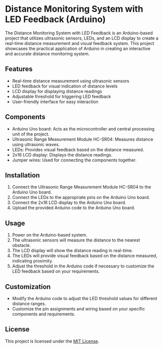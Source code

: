 # Distance Monitoring System with LED Feedback (Arduino)

The Distance Monitoring System with LED Feedback is an Arduino-based project that utilizes ultrasonic sensors, LEDs, and an LCD display to create a real-time distance measurement and visual feedback system. This project showcases the practical application of Arduino in creating an interactive and accurate distance monitoring system.

## Features

- Real-time distance measurement using ultrasonic sensors
- LED feedback for visual indication of distance levels
- LCD display for displaying distance readings
- Adjustable threshold for triggering LED feedback
- User-friendly interface for easy interaction

## Components

- Arduino Uno board: Acts as the microcontroller and central processing unit of the project.
- Ultrasonic Range Measurement Module HC-SR04: Measures distance using ultrasonic waves.
- LEDs: Provides visual feedback based on the distance measured.
- 2x16 LCD display: Displays the distance readings.
- Jumper wires: Used for connecting the components together.

## Installation

1. Connect the Ultrasonic Range Measurement Module HC-SR04 to the Arduino Uno board.
2. Connect the LEDs to the appropriate pins on the Arduino Uno board.
3. Connect the 2x16 LCD display to the Arduino Uno board.
4. Upload the provided Arduino code to the Arduino Uno board.

## Usage

1. Power on the Arduino-based system.
2. The ultrasonic sensors will measure the distance to the nearest obstacle.
3. The LCD display will show the distance reading in real-time.
4. The LEDs will provide visual feedback based on the distance measured, indicating proximity.
5. Adjust the threshold in the Arduino code if necessary to customize the LED feedback based on your requirements.

## Customization

- Modify the Arduino code to adjust the LED threshold values for different distance ranges.
- Customize the pin assignments and wiring based on your specific components and requirements.

## License

This project is licensed under the [MIT License](LICENSE).
